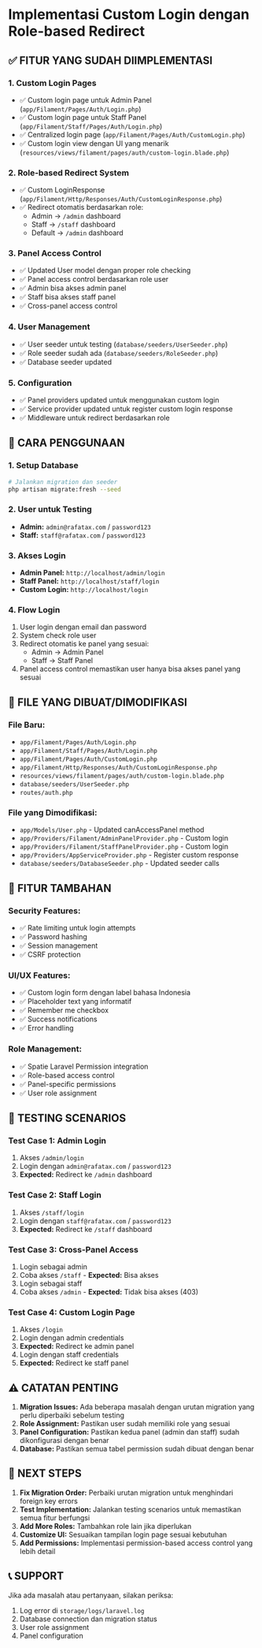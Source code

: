 # Implementasi Custom Login dengan Role-based Redirect

## ✅ **FITUR YANG SUDAH DIIMPLEMENTASI**

### 1. **Custom Login Pages**

-   ✅ Custom login page untuk Admin Panel (`app/Filament/Pages/Auth/Login.php`)
-   ✅ Custom login page untuk Staff Panel (`app/Filament/Staff/Pages/Auth/Login.php`)
-   ✅ Centralized login page (`app/Filament/Pages/Auth/CustomLogin.php`)
-   ✅ Custom login view dengan UI yang menarik (`resources/views/filament/pages/auth/custom-login.blade.php`)

### 2. **Role-based Redirect System**

-   ✅ Custom LoginResponse (`app/Filament/Http/Responses/Auth/CustomLoginResponse.php`)
-   ✅ Redirect otomatis berdasarkan role:
    -   Admin → `/admin` dashboard
    -   Staff → `/staff` dashboard
    -   Default → `/admin` dashboard

### 3. **Panel Access Control**

-   ✅ Updated User model dengan proper role checking
-   ✅ Panel access control berdasarkan role user
-   ✅ Admin bisa akses admin panel
-   ✅ Staff bisa akses staff panel
-   ✅ Cross-panel access control

### 4. **User Management**

-   ✅ User seeder untuk testing (`database/seeders/UserSeeder.php`)
-   ✅ Role seeder sudah ada (`database/seeders/RoleSeeder.php`)
-   ✅ Database seeder updated

### 5. **Configuration**

-   ✅ Panel providers updated untuk menggunakan custom login
-   ✅ Service provider updated untuk register custom login response
-   ✅ Middleware untuk redirect berdasarkan role

## 🚀 **CARA PENGGUNAAN**

### 1. **Setup Database**

```bash
# Jalankan migration dan seeder
php artisan migrate:fresh --seed
```

### 2. **User untuk Testing**

-   **Admin:** `admin@rafatax.com` / `password123`
-   **Staff:** `staff@rafatax.com` / `password123`

### 3. **Akses Login**

-   **Admin Panel:** `http://localhost/admin/login`
-   **Staff Panel:** `http://localhost/staff/login`
-   **Custom Login:** `http://localhost/login`

### 4. **Flow Login**

1. User login dengan email dan password
2. System check role user
3. Redirect otomatis ke panel yang sesuai:
    - Admin → Admin Panel
    - Staff → Staff Panel
4. Panel access control memastikan user hanya bisa akses panel yang sesuai

## 📁 **FILE YANG DIBUAT/DIMODIFIKASI**

### **File Baru:**

-   `app/Filament/Pages/Auth/Login.php`
-   `app/Filament/Staff/Pages/Auth/Login.php`
-   `app/Filament/Pages/Auth/CustomLogin.php`
-   `app/Filament/Http/Responses/Auth/CustomLoginResponse.php`
-   `resources/views/filament/pages/auth/custom-login.blade.php`
-   `database/seeders/UserSeeder.php`
-   `routes/auth.php`

### **File yang Dimodifikasi:**

-   `app/Models/User.php` - Updated canAccessPanel method
-   `app/Providers/Filament/AdminPanelProvider.php` - Custom login
-   `app/Providers/Filament/StaffPanelProvider.php` - Custom login
-   `app/Providers/AppServiceProvider.php` - Register custom response
-   `database/seeders/DatabaseSeeder.php` - Updated seeder calls

## 🔧 **FITUR TAMBAHAN**

### **Security Features:**

-   ✅ Rate limiting untuk login attempts
-   ✅ Password hashing
-   ✅ Session management
-   ✅ CSRF protection

### **UI/UX Features:**

-   ✅ Custom login form dengan label bahasa Indonesia
-   ✅ Placeholder text yang informatif
-   ✅ Remember me checkbox
-   ✅ Success notifications
-   ✅ Error handling

### **Role Management:**

-   ✅ Spatie Laravel Permission integration
-   ✅ Role-based access control
-   ✅ Panel-specific permissions
-   ✅ User role assignment

## 🧪 **TESTING SCENARIOS**

### **Test Case 1: Admin Login**

1. Akses `/admin/login`
2. Login dengan `admin@rafatax.com` / `password123`
3. **Expected:** Redirect ke `/admin` dashboard

### **Test Case 2: Staff Login**

1. Akses `/staff/login`
2. Login dengan `staff@rafatax.com` / `password123`
3. **Expected:** Redirect ke `/staff` dashboard

### **Test Case 3: Cross-Panel Access**

1. Login sebagai admin
2. Coba akses `/staff` - **Expected:** Bisa akses
3. Login sebagai staff
4. Coba akses `/admin` - **Expected:** Tidak bisa akses (403)

### **Test Case 4: Custom Login Page**

1. Akses `/login`
2. Login dengan admin credentials
3. **Expected:** Redirect ke admin panel
4. Login dengan staff credentials
5. **Expected:** Redirect ke staff panel

## ⚠️ **CATATAN PENTING**

1. **Migration Issues:** Ada beberapa masalah dengan urutan migration yang perlu diperbaiki sebelum testing
2. **Role Assignment:** Pastikan user sudah memiliki role yang sesuai
3. **Panel Configuration:** Pastikan kedua panel (admin dan staff) sudah dikonfigurasi dengan benar
4. **Database:** Pastikan semua tabel permission sudah dibuat dengan benar

## 🎯 **NEXT STEPS**

1. **Fix Migration Order:** Perbaiki urutan migration untuk menghindari foreign key errors
2. **Test Implementation:** Jalankan testing scenarios untuk memastikan semua fitur berfungsi
3. **Add More Roles:** Tambahkan role lain jika diperlukan
4. **Customize UI:** Sesuaikan tampilan login page sesuai kebutuhan
5. **Add Permissions:** Implementasi permission-based access control yang lebih detail

## 📞 **SUPPORT**

Jika ada masalah atau pertanyaan, silakan periksa:

1. Log error di `storage/logs/laravel.log`
2. Database connection dan migration status
3. User role assignment
4. Panel configuration

